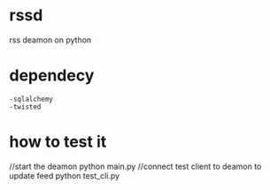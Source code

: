 rssd
====

rss deamon on python


dependecy
====
    -sqlalchemy
    -twisted

how to test it
====
//start the deamon
python main.py
//connect test client to deamon to update feed
python test_cli.py
